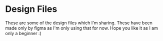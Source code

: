# Design Files

These are some of the design files which I'm sharing. These have been made only by figma as I'm only using that for now. Hope you like it as I am only a beginner :)
